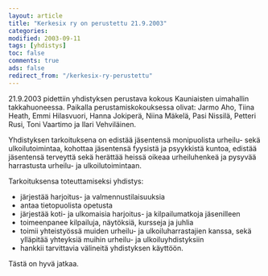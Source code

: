 ```yaml
--- 
layout: article 
title: "Kerkesix ry on perustettu 21.9.2003" 
categories: 
modified: 2003-09-11 
tags: [yhdistys]
toc: false 
comments: true 
ads: false 
redirect_from: "/kerkesix-ry-perustettu" 
--- 
```


21.9.2003 pidettiin yhdistyksen perustava kokous Kauniaisten uimahallin
takkahuoneessa. Paikalla perustamiskokouksessa olivat: Jarmo Aho, Tiina
Heath, Emmi Hilasvuori, Hanna Jokiperä, Niina Mäkelä, Pasi Nissilä,
Petteri Rusi, Toni Vaartimo ja Ilari Vehviläinen.

Yhdistyksen tarkoituksena on edistää jäsentensä monipuolista urheilu-
sekä ulkoilutoimintaa, kohottaa jäsentensä fyysistä ja psyykkistä
kuntoa, edistää jäsentensä terveyttä sekä herättää heissä oikeaa
urheiluhenkeä ja pysyvää harrastusta urheilu- ja ulkoilutoimintaan.

Tarkoituksensa toteuttamiseksi yhdistys:

-   järjestää harjoitus- ja valmennustilaisuuksia
-   antaa tietopuolista opetusta
-   järjestää koti- ja ulkomaisia harjoitus- ja kilpailumatkoja
    jäsenilleen
-   toimeenpanee kilpailuja, näytöksiä, kursseja ja juhlia
-   toimii yhteistyössä muiden urheilu- ja ulkoiluharrastajien kanssa, sekä ylläpitää yhteyksiä muihin
    urheilu- ja ulkoiluyhdistyksiin
-   hankkii tarvittavia välineitä yhdistyksen käyttöön.

Tästä on hyvä jatkaa.


